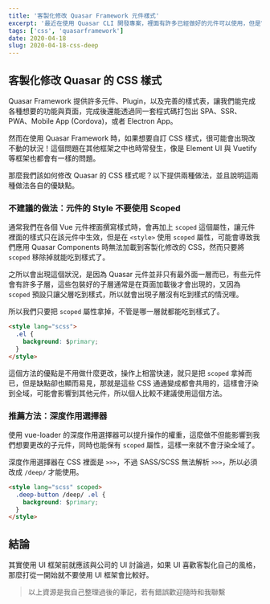 ```yaml
---
title: '客製化修改 Quasar Framework 元件樣式'
excerpt: '最近在使用 Quasar CLI 開發專案，裡面有許多已經做好的元件可以使用，但是它所提供的元件是層層包裝好的，有些元件的 CSS 樣式甚至使用 important 還是難以覆寫或修改。這邊要介紹在 Quasar Framework 之中該如何強硬地修改 CSS 樣式，來客製化 Quasar 提供的元件。'
tags: ['css', 'quasarframework']
date: 2020-04-18
slug: 2020-04-18-css-deep
---
```


## 客製化修改 Quasar 的 CSS 樣式

Quasar Framework 提供許多元件、Plugin，以及完善的樣式表，讓我們能完成各種想要的功能與頁面，完成後還能透過同一套程式碼打包出 SPA、SSR、PWA、Mobile App (Cordova)，或者 Electron App。

然而在使用 Quasar Framework 時，如果想要自訂 CSS 樣式，很可能會出現改不動的狀況！這個問題在其他框架之中也時常發生，像是 Element UI 與 Vuetify 等框架也都會有一樣的問題。

那麼我們該如何修改 Quasar 的 CSS 樣式呢？以下提供兩種做法，並且說明這兩種做法各自的優缺點。

### 不建議的做法：元件的 Style 不要使用 Scoped

通常我們在各個 Vue 元件裡面撰寫樣式時，會再加上 `scoped` 這個屬性，讓元件裡面的樣式只在該元件中生效，但是在 `<style>` 使用 `scoped` 屬性，可能會導致我們應用 Quasar Components 時無法加載到客製化修改的 CSS，然而只要將 `scoped` 移除掉就能吃到樣式了。

之所以會出現這個狀況，是因為 Quasar 元件並非只有最外面一層而已，有些元件會有許多子層，這些包裝好的子層通常是在頁面加載後才會出現的，又因為 `scoped` 預設只讓父層吃到樣式，所以就會出現子層沒有吃到樣式的情況哩。

所以我們只要把 `scoped` 屬性拿掉，不管是哪一層就都能吃到樣式了。

```html
<style lang="scss">
  .el {
    background: $primary;
  }
</style>
```

這個方法的優點是不用做什麼更改，操作上相當快速，就只是把 `scoped` 拿掉而已，但是缺點卻也顯而易見，那就是這些 CSS 通通變成都會共用的，這樣會汙染到全域，可能會影響到其他元件，所以個人比較不建議使用這個方法。

### 推薦方法：深度作用選擇器

使用 vue-loader 的深度作用選擇器可以提升操作的權重，這麼做不但能影響到我們想要更改的子元件，同時也能保有 `scoped` 屬性，這樣一來就不會汙染全域了。

深度作用選擇器在 CSS 裡面是 `>>>`，不過 SASS/SCSS 無法解析 `>>>`，所以必須改成 `/deep/` 才能使用。

```html
<style lang="scss" scoped>
  .deep-button /deep/ .el {
    background: $primary;
  }
</style>
```

## 結論

其實使用 UI 框架前就應該與公司的 UI 討論過，如果 UI 喜歡客製化自己的風格，那麼打從一開始就不要使用 UI 框架會比較好。

> 以上資源是我自己整理過後的筆記，若有錯誤歡迎隨時和我聯繫
